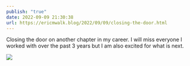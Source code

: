 ```yaml
---
publish: "true"
date: 2022-09-09 21:30:38
url: https://ericmwalk.blog/2022/09/09/closing-the-door.html
---
```

Closing the door on another chapter in my career. I will miss everyone I worked with over the past 3 years but I am also excited for what is next.

![](https://ericmwalk.blog/uploads/2022/7cb7bb2a37.jpg)